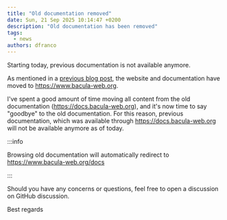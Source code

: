 ```yaml
---
title: "Old documentation removed"
date: Sun, 21 Sep 2025 10:14:47 +0200
description: "Old documentation has been removed"
tags:
  - news
authors: dfranco
---
```


Starting today, previous documentation is not available anymore.

<!-- truncate -->

As mentioned in a [previous blog post](https://www.bacula-web.org/blog/website-update-in-progress), the website and documentation have moved to https://www.bacula-web.org.

I've spent a good amount of time moving all content from the old documentation (https://docs.bacula-web.org), and it's now time to say "goodbye" to the old documentation.
For this reason, previous documentation, which was available through https://docs.bacula-web.org will not be available anymore as of today.

:::info

Browsing old documentation will automatically redirect to https://www.bacula-web.org/docs

:::

Should you have any concerns or questions, feel free to open a discussion on GitHub discussion.

Best regards
